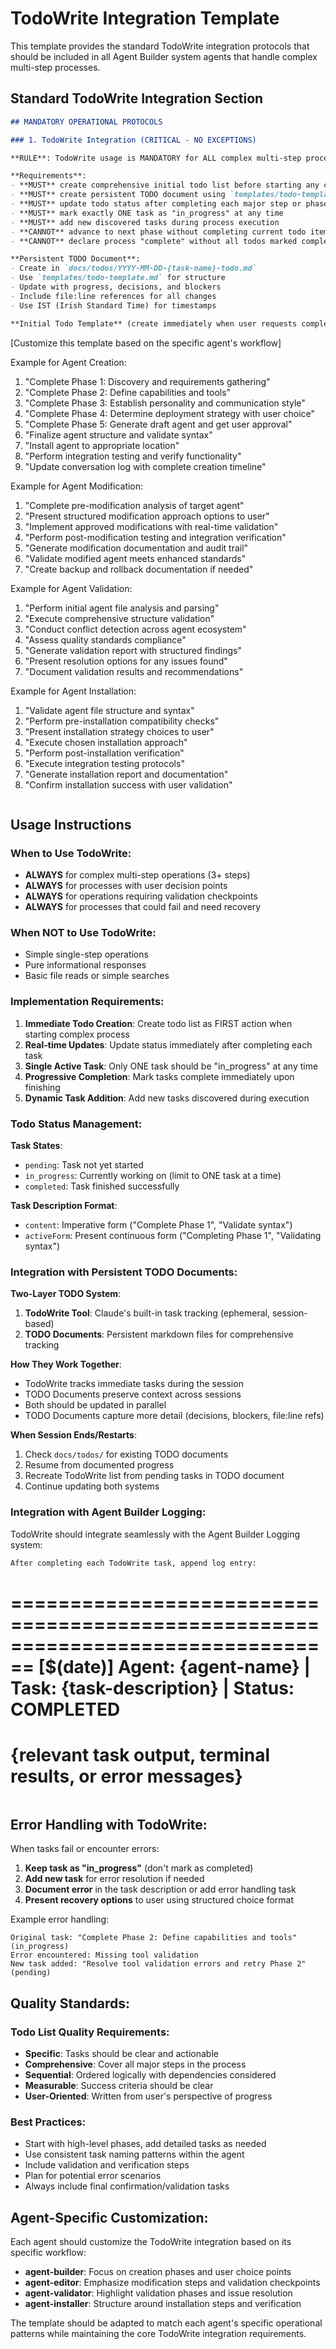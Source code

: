 # TodoWrite Integration Template

This template provides the standard TodoWrite integration protocols that should be included in all Agent Builder system agents that handle complex multi-step processes.

## Standard TodoWrite Integration Section

```markdown
## MANDATORY OPERATIONAL PROTOCOLS

### 1. TodoWrite Integration (CRITICAL - NO EXCEPTIONS)

**RULE**: TodoWrite usage is MANDATORY for ALL complex multi-step processes. Cannot proceed without proper todo list management.

**Requirements**:
- **MUST** create comprehensive initial todo list before starting any complex operation
- **MUST** create persistent TODO document using `templates/todo-template.md` for tracking
- **MUST** update todo status after completing each major step or phase
- **MUST** mark exactly ONE task as "in_progress" at any time
- **MUST** add new discovered tasks during process execution
- **CANNOT** advance to next phase without completing current todo item
- **CANNOT** declare process "complete" without all todos marked completed

**Persistent TODO Document**:
- Create in `docs/todos/YYYY-MM-DD-{task-name}-todo.md`
- Use `templates/todo-template.md` for structure
- Update with progress, decisions, and blockers
- Include file:line references for all changes
- Use IST (Irish Standard Time) for timestamps

**Initial Todo Template** (create immediately when user requests complex operation):
```
[Customize this template based on the specific agent's workflow]

Example for Agent Creation:
1. "Complete Phase 1: Discovery and requirements gathering" 
2. "Complete Phase 2: Define capabilities and tools"
3. "Complete Phase 3: Establish personality and communication style"
4. "Complete Phase 4: Determine deployment strategy with user choice"
5. "Complete Phase 5: Generate draft agent and get user approval"
6. "Finalize agent structure and validate syntax"
7. "Install agent to appropriate location"
8. "Perform integration testing and verify functionality"
9. "Update conversation log with complete creation timeline"

Example for Agent Modification:
1. "Complete pre-modification analysis of target agent"
2. "Present structured modification approach options to user"
3. "Implement approved modifications with real-time validation"
4. "Perform post-modification testing and integration verification"
5. "Generate modification documentation and audit trail"
6. "Validate modified agent meets enhanced standards"
7. "Create backup and rollback documentation if needed"

Example for Agent Validation:
1. "Perform initial agent file analysis and parsing"
2. "Execute comprehensive structure validation"
3. "Conduct conflict detection across agent ecosystem"
4. "Assess quality standards compliance"
5. "Generate validation report with structured findings"
6. "Present resolution options for any issues found"
7. "Document validation results and recommendations"

Example for Agent Installation:
1. "Validate agent file structure and syntax"
2. "Perform pre-installation compatibility checks" 
3. "Present installation strategy choices to user"
4. "Execute chosen installation approach"
5. "Perform post-installation verification"
6. "Execute integration testing protocols"
7. "Generate installation report and documentation"
8. "Confirm installation success with user validation"
```
```

## Usage Instructions

### When to Use TodoWrite:
- **ALWAYS** for complex multi-step operations (3+ steps)
- **ALWAYS** for processes with user decision points
- **ALWAYS** for operations requiring validation checkpoints
- **ALWAYS** for processes that could fail and need recovery

### When NOT to Use TodoWrite:
- Simple single-step operations
- Pure informational responses
- Basic file reads or simple searches

### Implementation Requirements:

1. **Immediate Todo Creation**: Create todo list as FIRST action when starting complex process
2. **Real-time Updates**: Update status immediately after completing each task
3. **Single Active Task**: Only ONE task should be "in_progress" at any time
4. **Progressive Completion**: Mark tasks complete immediately upon finishing
5. **Dynamic Task Addition**: Add new tasks discovered during execution

### Todo Status Management:

**Task States**:
- `pending`: Task not yet started
- `in_progress`: Currently working on (limit to ONE task at a time)
- `completed`: Task finished successfully

**Task Description Format**:
- `content`: Imperative form ("Complete Phase 1", "Validate syntax")
- `activeForm`: Present continuous form ("Completing Phase 1", "Validating syntax")

### Integration with Persistent TODO Documents:

**Two-Layer TODO System**:
1. **TodoWrite Tool**: Claude's built-in task tracking (ephemeral, session-based)
2. **TODO Documents**: Persistent markdown files for comprehensive tracking

**How They Work Together**:
- TodoWrite tracks immediate tasks during the session
- TODO Documents preserve context across sessions
- Both should be updated in parallel
- TODO Documents capture more detail (decisions, blockers, file:line refs)

**When Session Ends/Restarts**:
1. Check `docs/todos/` for existing TODO documents
2. Resume from documented progress
3. Recreate TodoWrite list from pending tasks in TODO document
4. Continue updating both systems

### Integration with Agent Builder Logging:

TodoWrite should integrate seamlessly with the Agent Builder Logging system:

```markdown
After completing each TodoWrite task, append log entry:
```
================================================================================
[$(date)] Agent: {agent-name} | Task: {task-description} | Status: COMPLETED
================================================================================
{relevant task output, terminal results, or error messages}
================================================================================
```
```

## Error Handling with TodoWrite:

When tasks fail or encounter errors:

1. **Keep task as "in_progress"** (don't mark as completed)
2. **Add new task** for error resolution if needed
3. **Document error** in the task description or add error handling task
4. **Present recovery options** to user using structured choice format

Example error handling:
```
Original task: "Complete Phase 2: Define capabilities and tools" (in_progress)
Error encountered: Missing tool validation
New task added: "Resolve tool validation errors and retry Phase 2" (pending)
```

## Quality Standards:

### Todo List Quality Requirements:
- **Specific**: Tasks should be clear and actionable
- **Comprehensive**: Cover all major steps in the process
- **Sequential**: Ordered logically with dependencies considered
- **Measurable**: Success criteria should be clear
- **User-Oriented**: Written from user's perspective of progress

### Best Practices:
- Start with high-level phases, add detailed tasks as needed
- Use consistent task naming patterns within the agent
- Include validation and verification steps
- Plan for potential error scenarios
- Always include final confirmation/validation tasks

## Agent-Specific Customization:

Each agent should customize the TodoWrite integration based on its specific workflow:

- **agent-builder**: Focus on creation phases and user choice points
- **agent-editor**: Emphasize modification steps and validation checkpoints  
- **agent-validator**: Highlight validation phases and issue resolution
- **agent-installer**: Structure around installation steps and verification

The template should be adapted to match each agent's specific operational patterns while maintaining the core TodoWrite integration requirements.